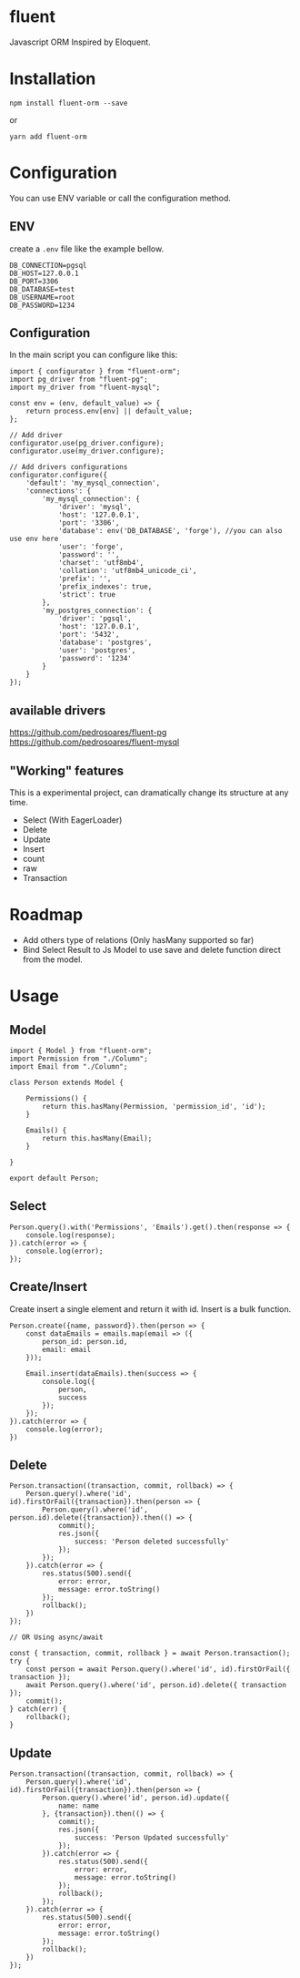 # fluent
Javascript ORM Inspired by Eloquent.

# Installation

```
npm install fluent-orm --save
```

or

```
yarn add fluent-orm
```

# Configuration

You can use ENV variable or call the configuration method.

## ENV

create a `.env` file like the example bellow.
```
DB_CONNECTION=pgsql
DB_HOST=127.0.0.1
DB_PORT=3306
DB_DATABASE=test
DB_USERNAME=root
DB_PASSWORD=1234
```

## Configuration

In the main script you can configure like this:
```
import { configurator } from "fluent-orm";
import pg_driver from "fluent-pg";
import my_driver from "fluent-mysql";

const env = (env, default_value) => {
    return process.env[env] || default_value;
};

// Add driver
configurator.use(pg_driver.configure);
configurator.use(my_driver.configure);

// Add drivers configurations
configurator.configure({
    'default': 'my_mysql_connection',
    'connections': {
        'my_mysql_connection': {
            'driver': 'mysql',
            'host': '127.0.0.1',
            'port': '3306',
            'database': env('DB_DATABASE', 'forge'), //you can also use env here
            'user': 'forge',
            'password': '',
            'charset': 'utf8mb4',
            'collation': 'utf8mb4_unicode_ci',
            'prefix': '',
            'prefix_indexes': true,
            'strict': true
        },
        'my_postgres_connection': {
            'driver': 'pgsql',
            'host': '127.0.0.1',
            'port': '5432',
            'database': 'postgres',
            'user': 'postgres',
            'password': '1234'
        }
    }
});
```

## available drivers

https://github.com/pedrosoares/fluent-pg
https://github.com/pedrosoares/fluent-mysql

## "Working" features
This is a experimental project, can dramatically change its structure at any time.

- Select (With EagerLoader)
- Delete
- Update
- Insert
- count
- raw
- Transaction 

# Roadmap

- Add others type of relations (Only hasMany supported so far)
- Bind Select Result to Js Model to use save and delete function direct from the model.

# Usage

## Model

```
import { Model } from "fluent-orm";
import Permission from "./Column";
import Email from "./Column";

class Person extends Model {

    Permissions() {
        return this.hasMany(Permission, 'permission_id', 'id');
    }

    Emails() {
        return this.hasMany(Email);
    }

}

export default Person;
```

## Select

```
Person.query().with('Permissions', 'Emails').get().then(response => {
    console.log(response);
}).catch(error => {
    console.log(error);
});
```

## Create/Insert

Create insert a single element and return it with id. Insert is a bulk function.

```
Person.create({name, password}).then(person => {
    const dataEmails = emails.map(email => ({
        person_id: person.id,
        email: email
    }));

    Email.insert(dataEmails).then(success => {
        console.log({
            person,
            success
        });
    });
}).catch(error => {
    console.log(error);
})
```

## Delete
```
Person.transaction((transaction, commit, rollback) => {
    Person.query().where('id', id).firstOrFail({transaction}).then(person => {
        Person.query().where('id', person.id).delete({transaction}).then(() => {
            commit();
            res.json({
                success: 'Person deleted successfully'
            });
        });
    }).catch(error => {
        res.status(500).send({
            error: error,
            message: error.toString()
        });
        rollback();
    })
});

// OR Using async/await

const { transaction, commit, rollback } = await Person.transaction();
try {
    const person = await Person.query().where('id', id).firstOrFail({ transaction });
    await Person.query().where('id', person.id).delete({ transaction });
    commit();
} catch(err) {
    rollback();
}
```

## Update
```
Person.transaction((transaction, commit, rollback) => {
    Person.query().where('id', id).firstOrFail({transaction}).then(person => {
        Person.query().where('id', person.id).update({
            name: name
        }, {transaction}).then(() => {
            commit();
            res.json({
                success: 'Person Updated successfully'
            });
        }).catch(error => {
            res.status(500).send({
                error: error,
                message: error.toString()
            });
            rollback();
        });
    }).catch(error => {
        res.status(500).send({
            error: error,
            message: error.toString()
        });
        rollback();
    })
});
```
